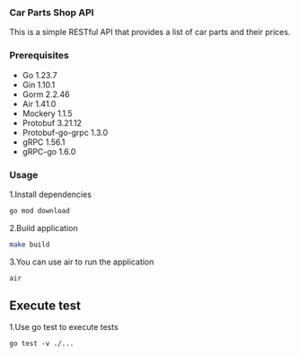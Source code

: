 ### Car Parts Shop API
This is a simple RESTful API that provides a list of car parts and their prices.

### Prerequisites

- Go 1.23.7 
- Gin 1.10.1
- Gorm 2.2.46
- Air 1.41.0
- Mockery 1.1.5
- Protobuf 3.21.12
- Protobuf-go-grpc 1.3.0
- gRPC 1.56.1
- gRPC-go 1.6.0

### Usage

1.Install dependencies
```bash
go mod download
```

2.Build application
```bash
make build
```

3.You can use air to run the application
```
air
```

## Execute test

1.Use go test to execute tests
```
go test -v ./...
```